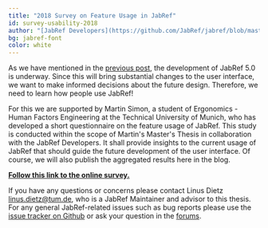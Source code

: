 ```yaml
---
title: "2018 Survey on Feature Usage in JabRef"
id: survey-usability-2018
author: "[JabRef Developers](https://github.com/JabRef/jabref/blob/master/DEVELOPERS)"
bg: jabref-font
color: white
---
```


As we have mentioned in the [previous post](https://blog.jabref.org/#october-02-2018-%E2%80%93-hacktoberfest-and-jabref-5-0-development), the development of JabRef 5.0 is underway.
Since this will bring substantial changes to the user interface, we want to make informed decisions about the future design.
Therefore, we need to learn how people use JabRef!

For this we are supported by Martin Simon, a student of Ergonomics - Human Factors Engineering at the Technical University of Munich, who has developed a short questionnaire on the feature usage of JabRef.
This study is conducted within the scope of Martin's Master's Thesis in collaboration with the JabRef Developers.
It shall provide insights to the current usage of JabRef that should guide the future development of the user interface.
Of course, we will also publish the aggregated results here in the blog.

[**Follow this link to the online survey.**](https://docs.google.com/forms/d/e/1FAIpQLSfO_xS9y5C9UALGsz0rFD5jgnVGuRbhvMXls3cf9NsGQNPZjg/viewform?usp=sf_link)

If you have any questions or concerns please contact Linus Dietz <linus.dietz@tum.de>, who is a JabRef Maintainer and advisor to this thesis. For any general JabRef-related issues such as bug reports please use the [issue tracker on Github](https://github.com/JabRef/jabref) or ask your question in the [forums](http://discourse.jabref.org/).
